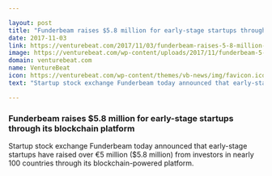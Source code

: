```yaml
---

layout: post
title: "Funderbeam raises $5.8 million for early-stage startups through its blockchain platform"
date: 2017-11-03
link: https://venturebeat.com/2017/11/03/funderbeam-raises-5-8-million-for-early-stage-startups-through-its-blockchain-platform/
image: https://venturebeat.com/wp-content/uploads/2017/11/funderbeam-5-million-stock-exchange.jpg?fit=780%2C516&strip=all
domain: venturebeat.com
name: VentureBeat
icon: https://venturebeat.com/wp-content/themes/vb-news/img/favicon.ico
text: "Startup stock exchange Funderbeam today announced that early-stage startups have raised over €5 million ($5.8 million) from investors in nearly 100 countries through its blockchain-powered platform."

---
```


### Funderbeam raises $5.8 million for early-stage startups through its blockchain platform

Startup stock exchange Funderbeam today announced that early-stage startups have raised over €5 million ($5.8 million) from investors in nearly 100 countries through its blockchain-powered platform.